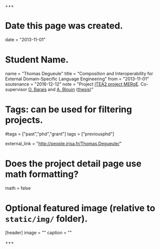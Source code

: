 +++
# Date this page was created.
date = "2013-11-01"

# Student Name.
name = "Thomas Degueule"
title = "Composition and Interoperability for External Domain-Specific Language Engineering"
from = "2013-11-01"
soutenance = "2016-12-12"
note = "Project [ITEA2 project MERgE](http://www.merge-project.eu/). Co-supervisor [O. Barais](http://olivier.barais.fr/) and [A. Blouin](https://people.irisa.fr/Arnaud.Blouin/) ([thesis](https://hal.inria.fr/tel-01427009))"

# Tags: can be used for filtering projects.
#tags = ["past","phd","grant"]
tags = ["previousphd"]

external_link = "http://people.irisa.fr/Thomas.Degueule/"

# Does the project detail page use math formatting?
math = false

# Optional featured image (relative to `static/img/` folder).
[header]
image = ""
caption = ""

+++
